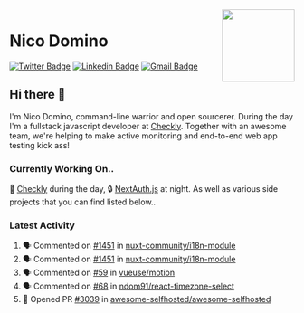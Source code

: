 <img align="right" src="https://imgur.com/46Xmagk.png" width="128" />

# Nico Domino

[![Twitter Badge](https://img.shields.io/badge/-@ndom91-1ca0f1?style=flat-square&labelColor=1ca0f1&logo=twitter&logoColor=white&link=https://twitter.com/ndom91)](https://twitter.com/ndom91) [![Linkedin Badge](https://img.shields.io/badge/-ndom91-blue?style=flat-square&logo=Linkedin&logoColor=white&link=https://www.linkedin.com/in/ndom91/)](https://www.linkedin.com/in/ndom91/) [![Gmail Badge](https://img.shields.io/badge/-yo@ndo.dev-c14438?style=flat-square&logo=mail.ru&logoColor=white&link=mailto:yo@ndo.dev)](mailto:yo@ndo.dev)

## Hi there 👋

I'm Nico Domino, command-line warrior and open sourcerer. During the day I'm a fullstack javascript developer at [Checkly](https://checklyhq.com). Together with an awesome team, we're helping to make active monitoring and end-to-end web app testing kick ass!

### Currently Working On..

🦝 [Checkly](https://checklyhq.com) during the day, 🔒 [NextAuth.js](https://github.com/nextauthjs/next-auth) at night. As well as various side projects that you can find listed below..

<!--START_SECTION_PROFILE_VIEWS:readme-info-->
<!--END_SECTION_PROFILE_VIEWS:readme-info-->

<!--START_SECTION_DAILY_COMMIT:readme-info-->
<!--END_SECTION_DAILY_COMMIT:readme-info-->

<!--START_SECTION_WEEKLY_COMMIT:readme-info-->
<!--END_SECTION_WEEKLY_COMMIT:readme-info-->

### Latest Activity

<!--START_SECTION:activity-->
1. 🗣 Commented on [#1451](https://github.com/nuxt-community/i18n-module/issues/1451) in [nuxt-community/i18n-module](https://github.com/nuxt-community/i18n-module)
2. 🗣 Commented on [#1451](https://github.com/nuxt-community/i18n-module/issues/1451) in [nuxt-community/i18n-module](https://github.com/nuxt-community/i18n-module)
3. 🗣 Commented on [#59](https://github.com/vueuse/motion/issues/59) in [vueuse/motion](https://github.com/vueuse/motion)
4. 🗣 Commented on [#68](https://github.com/ndom91/react-timezone-select/issues/68) in [ndom91/react-timezone-select](https://github.com/ndom91/react-timezone-select)
5. 💪 Opened PR [#3039](https://github.com/awesome-selfhosted/awesome-selfhosted/pull/3039) in [awesome-selfhosted/awesome-selfhosted](https://github.com/awesome-selfhosted/awesome-selfhosted)
<!--END_SECTION:activity-->

